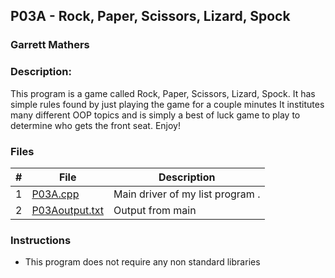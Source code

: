 ## P03A - Rock, Paper, Scissors, Lizard, Spock
### Garrett Mathers
### Description:

This program is a game called Rock, Paper, Scissors, Lizard, Spock.
It has simple rules found by just playing the game for a couple minutes
It institutes many different OOP topics and is simply a best of luck game
to play to determine who gets the front seat. Enjoy!

### Files

|   #   | File     | Description                      |
| :---: | -------- | -------------------------------- |
|   1   | [P03A.cpp](P03A.cpp) | Main driver of my list program . |
|   2   | [P03Aoutput.txt](P03Aoutput.txt) | Output from main |

### Instructions

- This program does not require any non standard libraries
